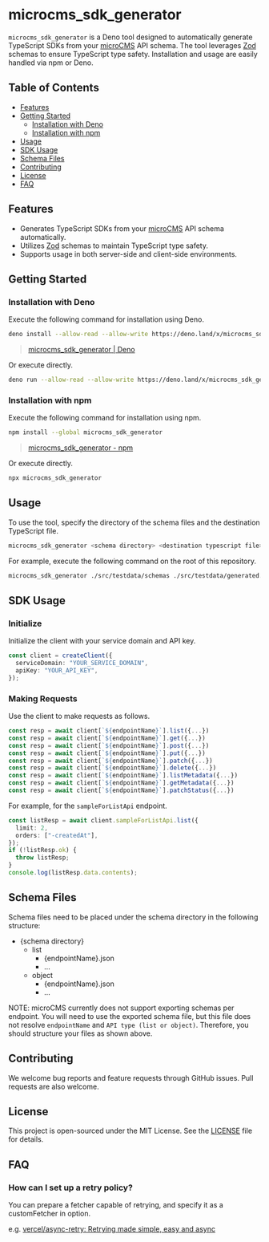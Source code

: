 # microcms_sdk_generator

`microcms_sdk_generator` is a Deno tool designed to automatically generate
TypeScript SDKs from your [microCMS](https://microcms.io/) API schema. The tool
leverages [Zod](https://zod.dev/) schemas to ensure TypeScript type safety.
Installation and usage are easily handled via npm or Deno.

## Table of Contents

- [Features](#features)
- [Getting Started](#getting-started)
  - [Installation with Deno](#installation-with-deno)
  - [Installation with npm](#installation-with-npm)
- [Usage](#usage)
- [SDK Usage](#sdk-usage)
- [Schema Files](#schema-files)
- [Contributing](#contributing)
- [License](#license)
- [FAQ](#faq)

## Features

- Generates TypeScript SDKs from your [microCMS](https://microcms.io/) API
  schema automatically.
- Utilizes [Zod](https://zod.dev/) schemas to maintain TypeScript type safety.
- Supports usage in both server-side and client-side environments.

## Getting Started

### Installation with Deno

Execute the following command for installation using Deno.

```sh
deno install --allow-read --allow-write https://deno.land/x/microcms_sdk_generator/microcms_sdk_generator.ts
```

> [microcms\_sdk\_generator \| Deno](https://deno.land/x/microcms_sdk_generator)

Or execute directly.

```sh
deno run --allow-read --allow-write https://deno.land/x/microcms_sdk_generator/microcms_sdk_generator.ts
```

### Installation with npm

Execute the following command for installation using npm.

```sh
npm install --global microcms_sdk_generator
```

> [microcms\_sdk\_generator \- npm](https://www.npmjs.com/package/microcms_sdk_generator)

Or execute directly.

```sh
npx microcms_sdk_generator
```

## Usage

To use the tool, specify the directory of the schema files and the destination
TypeScript file.

```sh
microcms_sdk_generator <schema directory> <destination typescript file>
```

For example, execute the following command on the root of this repository.

```sh
microcms_sdk_generator ./src/testdata/schemas ./src/testdata/generated.ts
```

## SDK Usage

### Initialize

Initialize the client with your service domain and API key.

```typescript
const client = createClient({
  serviceDomain: "YOUR_SERVICE_DOMAIN",
  apiKey: "YOUR_API_KEY",
});
```

### Making Requests

Use the client to make requests as follows.

```typescript
const resp = await client[`${endpointName}`].list({...})
const resp = await client[`${endpointName}`].get({...})
const resp = await client[`${endpointName}`].post({...})
const resp = await client[`${endpointName}`].put({...})
const resp = await client[`${endpointName}`].patch({...})
const resp = await client[`${endpointName}`].delete({...})
const resp = await client[`${endpointName}`].listMetadata({...})
const resp = await client[`${endpointName}`].getMetadata({...})
const resp = await client[`${endpointName}`].patchStatus({...})
```

For example, for the `sampleForListApi` endpoint.

```typescript
const listResp = await client.sampleForListApi.list({
  limit: 2,
  orders: ["-createdAt"],
});
if (!listResp.ok) {
  throw listResp;
}
console.log(listResp.data.contents);
```

## Schema Files

Schema files need to be placed under the schema directory in the following
structure:

- {schema directory}
  - list
    - {endpointName}.json
    - ...
  - object
    - {endpointName}.json
    - ...

NOTE: microCMS currently does not support exporting schemas per endpoint. You
will need to use the exported schema file, but this file does not resolve
`endpointName` and `API type (list or object)`. Therefore, you should structure
your files as shown above.

## Contributing

We welcome bug reports and feature requests through GitHub issues. Pull requests
are also welcome.

## License

This project is open-sourced under the MIT License. See the [LICENSE](./LICENSE)
file for details.

## FAQ

### How can I set up a retry policy?

You can prepare a fetcher capable of retrying, and specify it as a customFetcher
in option.

e.g.
[vercel/async\-retry: Retrying made simple, easy and async](https://github.com/vercel/async-retry)
